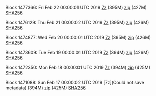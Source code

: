 Block 1477366: Fri Feb 22 00:00:01 UTC 2019 [7z](https://transfer.sh/Ctnl4/bootstrap.dat.20190222.7z) (395M) [zip](https://transfer.sh/sVPtZ/bootstrap.dat.20190222.zip) (427M) [SHA256](https://transfer.sh/Id6AH/sha256.txt)

Block 1476129: Thu Feb 21 00:00:02 UTC 2019 [7z](https://transfer.sh/L06S4/bootstrap.dat.20190221.7z) (395M) [zip](https://transfer.sh/15hTu8/bootstrap.dat.20190221.zip) (426M) [SHA256](https://transfer.sh/AFK8L/sha256.txt)

Block 1474877: Wed Feb 20 00:00:01 UTC 2019 [7z](https://transfer.sh/85ZDa/bootstrap.dat.20190220.7z) (395M) [zip](https://transfer.sh/yIwt7/bootstrap.dat.20190220.zip) (426M) [SHA256](https://transfer.sh/cBt8Y/sha256.txt)

Block 1473609: Tue Feb 19 00:00:01 UTC 2019 [7z](https://transfer.sh/JZtCK/bootstrap.dat.20190219.7z) (394M) [zip](https://transfer.sh/11MzMt/bootstrap.dat.20190219.zip) (426M) [SHA256](https://transfer.sh/h4AVN/sha256.txt)

Block 1472350: Mon Feb 18 00:00:01 UTC 2019 [7z](https://transfer.sh/14Saq5/bootstrap.dat.20190218.7z) (394M) [zip](https://transfer.sh/hYPuT/bootstrap.dat.20190218.zip) (425M) [SHA256](https://transfer.sh/PgAta/sha256.txt)

Block 1471088: Sun Feb 17 00:00:02 UTC 2019 [7z](Could not save metadata) (394M) [zip](https://transfer.sh/RQEIY/bootstrap.dat.20190217.zip) (425M) [SHA256](https://transfer.sh/CAVK0/sha256.txt)
